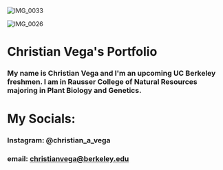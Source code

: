 ![IMG_0033](https://github.com/thduke74/portfolio/assets/141671888/e666925b-1543-4313-a622-e6f81e07bd92)


![IMG_0026](https://github.com/thduke74/portfolio/assets/141671888/7975fa5d-470b-4b06-95ec-9a580fca821c)



# **Christian Vega's Portfolio**
### My name is Christian Vega and I'm an upcoming UC Berkeley freshmen. I am in Rausser College of Natural Resources majoring in Plant Biology and Genetics. 


# My Socials: 

### Instagram: @christian_a_vega
### email: christianvega@berkeley.edu
